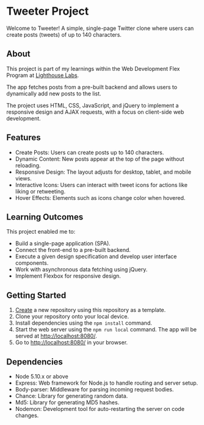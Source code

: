 # Tweeter Project

Welcome to Tweeter! 
A simple, single-page Twitter clone where users can create posts (tweets) of up to 140 characters.

## About

This project is part of my learnings within the Web Development Flex Program at [Lighthouse Labs](https://www.lighthouselabs.ca/en). 

The app fetches posts from a pre-built backend and allows users to dynamically add new posts to the list. 

The project uses HTML, CSS, JavaScript, and jQuery to implement a responsive design and AJAX requests, with a focus on client-side web development.

## Features 

- Create Posts: Users can create posts up to 140 characters.
- Dynamic Content: New posts appear at the top of the page without reloading.
- Responsive Design: The layout adjusts for desktop, tablet, and mobile views.
- Interactive Icons: Users can interact with tweet icons for actions like liking or retweeting.
- Hover Effects: Elements such as icons change color when hovered.

## Learning Outcomes
This project enabled me to: 

- Build a single-page application (SPA).
- Connect the front-end to a pre-built backend.
- Execute a given design specification and develop user interface components.
- Work with asynchronous data fetching using jQuery.
- Implement Flexbox for responsive design.

## Getting Started

1. [Create](https://github.com/TayrineSoares/tweeter) a new repository using this repository as a template.
2. Clone your repository onto your local device.
3. Install dependencies using the `npm install` command.
4. Start the web server using the `npm run local` command. The app will be served at <http://localhost:8080/>.
5. Go to <http://localhost:8080/> in your browser.

## Dependencies

- Node 5.10.x or above
- Express: Web framework for Node.js to handle routing and server setup.
- Body-parser: Middleware for parsing incoming request bodies.
- Chance: Library for generating random data.
- Md5: Library for generating MD5 hashes.
- Nodemon: Development tool for auto-restarting the server on code changes.
